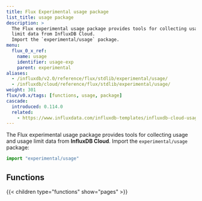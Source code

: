 ```yaml
---
title: Flux Experimental usage package
list_title: usage package
description: >
  The Flux experimental usage package provides tools for collecting usage and usage
  limit data from InfluxDB Cloud.
  Import the `experimental/usage` package.
menu:
  flux_0_x_ref:
    name: usage
    identifier: usage-exp
    parent: experimental
aliases:
  - /influxdb/v2.0/reference/flux/stdlib/experimental/usage/
  - /influxdb/cloud/reference/flux/stdlib/experimental/usage/
weight: 301
flux/v0.x/tags: [functions, usage, package]
cascade:
  introduced: 0.114.0
  related:
    - https://www.influxdata.com/influxdb-templates/influxdb-cloud-usage-dashboard/, InfluxDB Cloud Usage – Community Template
---
```


The Flux experimental usage package provides tools for collecting usage and usage
limit data from **InfluxDB Cloud**.
Import the `experimental/usage` package:

```js
import "experimental/usage"
```

## Functions
{{< children type="functions" show="pages" >}}
